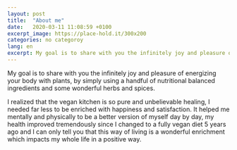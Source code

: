 ```yaml
---
layout: post
title:  "About me"
date:   2020-03-11 11:08:59 +0100
excerpt_image: https://place-hold.it/300x200
categories: no categoroy
lang: en
excerpt: My goal is to share with you the infinitely joy and pleasure of energizing your body with plants, by simply using a handful of nutritional balanced ingredients and some wonderful herbs and spices.
---
```

My goal is to share with you the infinitely joy and pleasure of energizing your body with plants, by simply using a handful of nutritional balanced ingredients and some wonderful herbs and spices.

I realized that the vegan kitchen is so pure and unbelievable healing, I needed far less to be enriched with happiness and satisfaction.  It helped me mentally and physically to be a better version of myself day by day, my health improved tremendously since I changed to a fully vegan diet 5 years ago and I can only tell you that this way of living is a wonderful enrichment which impacts my whole life in a positive way. 
